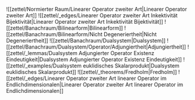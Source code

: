 ![[zettel/Normierter Raum/Linearer Operator zweiter Art|Linearer Operator zweiter Art]]
![[zettel/_edges/Linearer Operator zweiter Art Inkektivität Bijektivität|Linearer Operator zweiter Art Inkektivität Bijektivität]]
![[zettel/Banachraum/Bilinearform|Bilinearform]]
![[zettel/Banachraum/Bilinearform/Nicht Degeneriertheit|Nicht Degeneriertheit]]
![[zettel/Banachraum/Dualsystem|Dualsystem]]
![[zettel/Banachraum/Dualsystem/Operator/Adjungiertheit|Adjungiertheit]]
![[zettel/_lemmas/Dualsystem Adjungierter Operator Existenz Eindeutigkeit|Dualsystem Adjungierter Operator Existenz Eindeutigkeit]]
![[zettel/_examples/Dualsystem euklidisches Skalarprodukt|Dualsystem euklidisches Skalarprodukt]]
![[zettel/_theorems/Fredholm|Fredholm]]
![[zettel/_edges/Linearer Operator zweiter Art linearer Operator im Endlichdimensionalen|Linearer Operator zweiter Art linearer Operator im Endlichdimensionalen]]